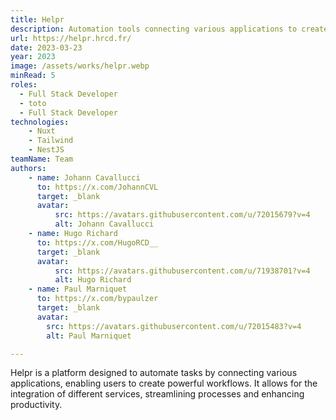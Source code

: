 ```yaml
---
title: Helpr
description: Automation tools connecting various applications to create powerful workflows
url: https://helpr.hrcd.fr/
date: 2023-03-23
year: 2023
image: /assets/works/helpr.webp
minRead: 5
roles:
  - Full Stack Developer
  - toto
  - Full Stack Developer
technologies:
    - Nuxt
    - Tailwind
    - NestJS
teamName: Team
authors:
    - name: Johann Cavallucci
      to: https://x.com/JohannCVL
      target: _blank
      avatar:
          src: https://avatars.githubusercontent.com/u/72015679?v=4
          alt: Johann Cavallucci
    - name: Hugo Richard
      to: https://x.com/HugoRCD__
      target: _blank
      avatar:
          src: https://avatars.githubusercontent.com/u/71938701?v=4
          alt: Hugo Richard
    - name: Paul Marniquet
      to: https://x.com/bypaulzer
      target: _blank
      avatar:
        src: https://avatars.githubusercontent.com/u/72015483?v=4
        alt: Paul Marniquet

---
```


Helpr is a platform designed to automate tasks by connecting various applications, enabling users to create powerful workflows. It allows for the integration of different services, streamlining processes and enhancing productivity.